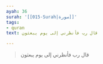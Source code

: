 ```yaml
---
ayah: 36
surah: '[[015-Surah|سورة]]'
tags:
- quran
text: قال رب فأنظرني إلى يوم يبعثون

---
```

> قال رب فأنظرني إلى يوم يبعثون
